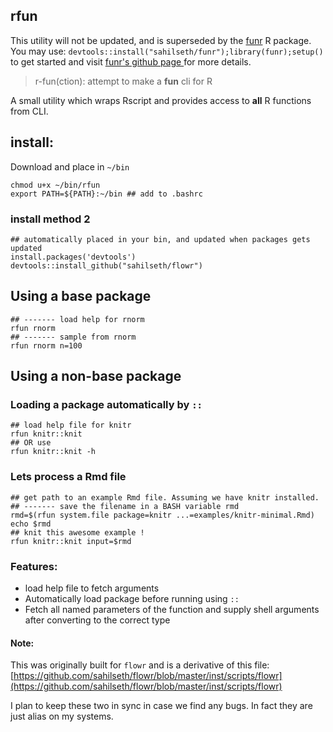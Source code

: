 rfun
----------------------

This utility will not be updated, and is superseded by the [funr](https://github.com/sahilseth/funr) R package. 
You may use: `devtools::install("sahilseth/funr");library(funr);setup()` to get started and visit [funr's github page ](https://github.com/sahilseth/funr) for more details.


> r-fun(ction): 
> attempt to make a **fun** cli for R



A small utility which wraps Rscript and provides access to **all** R functions from CLI.


## install:

Download and place in `~/bin`

```
chmod u+x ~/bin/rfun
export PATH=${PATH}:~/bin ## add to .bashrc
```

### install method 2
```
## automatically placed in your bin, and updated when packages gets updated
install.packages('devtools')
devtools::install_github("sahilseth/flowr")
```


## Using a base package

```
## ------- load help for rnorm
rfun rnorm
## ------- sample from rnorm
rfun rnorm n=100
```



## Using a non-base package
### Loading a package automatically by `::`
```
## load help file for knitr
rfun knitr::knit
## OR use
rfun knitr::knit -h
```

### Lets process a Rmd file
```
## get path to an example Rmd file. Assuming we have knitr installed.
## ------- save the filename in a BASH variable rmd
rmd=$(rfun system.file package=knitr ...=examples/knitr-minimal.Rmd)
echo $rmd
## knit this awesome example !
rfun knitr::knit input=$rmd
```
### Features:
- load help file to fetch arguments
- Automatically load package before running using `::`
- Fetch all named parameters of the function and supply shell arguments after converting to the correct type



#### Note:
This was originally built for `flowr` and is a derivative of this file:
[https://github.com/sahilseth/flowr/blob/master/inst/scripts/flowr](https://github.com/sahilseth/flowr/blob/master/inst/scripts/flowr)

I plan to keep these two in sync in case we find any bugs. In fact they are just alias on my systems.

